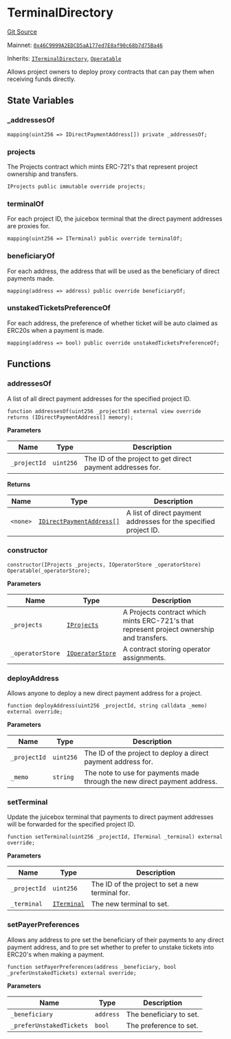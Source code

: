 # TerminalDirectory

[Git Source](https://github.com/jbx-protocol/juice-contracts-v1/blob/71fd42afb0ef0d51606019d9a17dcb746505efd5/contracts/TerminalDirectory.sol)

Mainnet: [`0x46C9999A2EDCD5aA177ed7E8af90c68b7d75Ba46`](https://etherscan.io/address/0x46C9999A2EDCD5aA177ed7E8af90c68b7d75Ba46)

Inherits: [`ITerminalDirectory`](/docs/v4/deprecated/v1/api/interfaces/iterminaldirectory.md), [`Operatable`](/docs/v4/deprecated/v1/api/abstract/operatable.md)

Allows project owners to deploy proxy contracts that can pay them when receiving funds directly.

## State Variables

### _addressesOf

```solidity
mapping(uint256 => IDirectPaymentAddress[]) private _addressesOf;
```

### projects

The Projects contract which mints ERC-721's that represent project ownership and transfers.

```solidity
IProjects public immutable override projects;
```

### terminalOf

For each project ID, the juicebox terminal that the direct payment addresses are proxies for.

```solidity
mapping(uint256 => ITerminal) public override terminalOf;
```

### beneficiaryOf

For each address, the address that will be used as the beneficiary of direct payments made.

```solidity
mapping(address => address) public override beneficiaryOf;
```

### unstakedTicketsPreferenceOf

For each address, the preference of whether ticket will be auto claimed as ERC20s when a payment is made.

```solidity
mapping(address => bool) public override unstakedTicketsPreferenceOf;
```

## Functions

### addressesOf

A list of all direct payment addresses for the specified project ID.

```solidity
function addressesOf(uint256 _projectId) external view override returns (IDirectPaymentAddress[] memory);
```

**Parameters**

|Name|Type|Description|
|----|----|-----------|
|`_projectId`|`uint256`|The ID of the project to get direct payment addresses for.|

**Returns**

|Name|Type|Description|
|----|----|-----------|
|`<none>`|[`IDirectPaymentAddress[]`](/docs/v4/deprecated/v1/api/interfaces/idirectpaymentaddress.md)|A list of direct payment addresses for the specified project ID.|

### constructor

```solidity
constructor(IProjects _projects, IOperatorStore _operatorStore) Operatable(_operatorStore);
```

**Parameters**

|Name|Type|Description|
|----|----|-----------|
|`_projects`|[`IProjects`](/docs/v4/deprecated/v1/api/interfaces/iprojects.md)|A Projects contract which mints ERC-721's that represent project ownership and transfers.|
|`_operatorStore`|[`IOperatorStore`](/docs/v4/deprecated/v1/api/interfaces/ioperatorstore.md)|A contract storing operator assignments.|

### deployAddress

Allows anyone to deploy a new direct payment address for a project.

```solidity
function deployAddress(uint256 _projectId, string calldata _memo) external override;
```

**Parameters**

|Name|Type|Description|
|----|----|-----------|
|`_projectId`|`uint256`|The ID of the project to deploy a direct payment address for.|
|`_memo`|`string`|The note to use for payments made through the new direct payment address.|

### setTerminal

Update the juicebox terminal that payments to direct payment addresses will be forwarded for the specified project ID.

```solidity
function setTerminal(uint256 _projectId, ITerminal _terminal) external override;
```

**Parameters**

|Name|Type|Description|
|----|----|-----------|
|`_projectId`|`uint256`|The ID of the project to set a new terminal for.|
|`_terminal`|[`ITerminal`](/docs/v4/deprecated/v1/api/interfaces/iterminal.md)|The new terminal to set.|

### setPayerPreferences

Allows any address to pre set the beneficiary of their payments to any direct payment address,
and to pre set whether to prefer to unstake tickets into ERC20's when making a payment.

```solidity
function setPayerPreferences(address _beneficiary, bool _preferUnstakedTickets) external override;
```

**Parameters**

|Name|Type|Description|
|----|----|-----------|
|`_beneficiary`|`address`|The beneficiary to set.|
|`_preferUnstakedTickets`|`bool`|The preference to set.|

